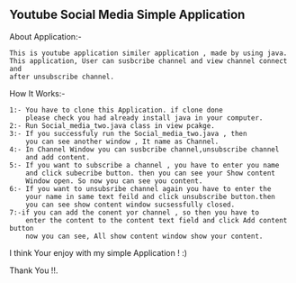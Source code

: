 ## **Youtube Social Media Simple Application**

About Application:-

    This is youtube application similer application , made by using java.
    This application, User can susbcribe channel and view channel connect and
    after unsubscribe channel.


How It Works:-

    1:- You have to clone this Application. if clone done 
        please check you had already install java in your computer.
    2:- Run Social_media_two.java class in view pcakge.
    3:- If you successfuly run the Social_media_two.java , then 
        you can see another window , It name as Channel.
    4:- In Channel Window you can susbcribe channel,unsubscribe channel 
        and add content.
    5:- If you want to subscribe a channel , you have to enter you name
        and click subecribe button. then you can see your Show content 
        Window open. So now you can see you content.
    6:- If you want to unsubsribe channel again you have to enter the 
        your name in same text feild and click unsubscribe button.then
        you can see show content window sucsessfully closed.
    7:-if you can add the conent yor channel , so then you have to 
        enter the content to the content text field and click Add content button
        now you can see, All show content window show your content.




I think Your enjoy with my simple Application ! :)

Thank You !!.
